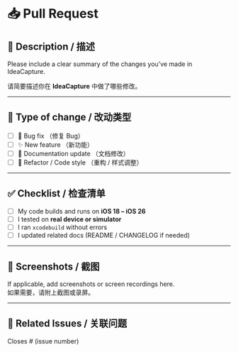 # 📥 Pull Request

## 📝 Description / 描述
Please include a clear summary of the changes you’ve made in IdeaCapture.

请简要描述你在 **IdeaCapture** 中做了哪些修改。

---

## 🔄 Type of change / 改动类型
- [ ] 🐞 Bug fix （修复 Bug）
- [ ] ✨ New feature （新功能）
- [ ] 📖 Documentation update （文档修改）
- [ ] 🔧 Refactor / Code style （重构 / 样式调整）

---

## ✅ Checklist / 检查清单
- [ ] My code builds and runs on **iOS 18 – iOS 26**  
- [ ] I tested on **real device or simulator**  
- [ ] I ran `xcodebuild` without errors  
- [ ] I updated related docs (README / CHANGELOG if needed)

---

## 📸 Screenshots / 截图
If applicable, add screenshots or screen recordings here.  
如果需要，请附上截图或录屏。

---

## 🔗 Related Issues / 关联问题
Closes # (issue number)  
